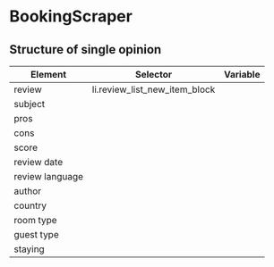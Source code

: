 # BookingScraper

## Structure of single opinion

|Element|Selector|Variable|
|-------|--------|--------|
|review|li.review_list_new_item_block|
|subject||
|pros||
|cons||
|score||
|review date||
|review language||
|author||
|country||
|room type||
|guest type||
|staying||